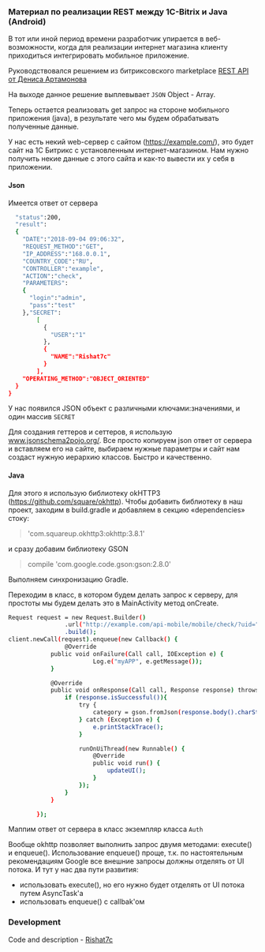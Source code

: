 ### Материал по реализации REST между 1C-Bitrix и Java (Android)

В тот или иной период времени разработчик упирается в веб-возможности, когда для реализации интернет магазина клиенту приходиться интегрировать мобильное приложение.

Руководствовался решением из битриксовского marketplace [REST API от Дениса Артамонова](http://marketplace.1c-bitrix.ru/solutions/artamonov.api/) 

На выходе данное решение выплевывает `JSON` Object - Array.

Теперь остается реализовать get запрос на стороне мобильного приложения (java), в результате чего мы будем обрабатывать полученные данные. 

У нас есть некий web-сервер с сайтом (https://example.com/), это будет сайт на 1С Битрикс с установленным интернет-магазином. Нам нужно получить некие данные с этого сайта и как-то вывести их у себя в приложении.

#### Json

Имеется ответ от сервера

```sh {
  "status":200,
  "result":
  {
    "DATE":"2018-09-04 09:06:32",
    "REQUEST_METHOD":"GET",
    "IP_ADDRESS":"168.0.0.1",
    "COUNTRY_CODE":"RU",
    "CONTROLLER":"example",
    "ACTION":"check",
    "PARAMETERS":
    {
      "login":"admin",
      "pass":"test"
    },"SECRET":
    	[
          {
            "USER":"1"
          },
          {
            "NAME":"Rishat7c"
          }
        ],
    "OPERATING_METHOD":"OBJECT_ORIENTED"
  }
}
```

У нас появился JSON объект с различными ключами:значениями, и один массив `SECRET`

Для создания геттеров и сеттеров, я использую www.jsonschema2pojo.org/. 
Все просто копируем json ответ от сервера и вставляем его на сайте, выбираем нужные параметры и сайт нам создаст нужную иерархию классов. Быстро и качественно.

#### Java

Для этого я использую библиотеку okHTTP3 (https://github.com/square/okhttp). Чтобы добавить библиотеку в наш проект, заходим в build.gradle и добавляем в секцию «dependencies» стоку:
> 'com.squareup.okhttp3:okhttp:3.8.1'

и сразу добавим библиотеку GSON

> compile 'com.google.code.gson:gson:2.8.0'

Выполняем синхронизацию Gradle.

Переходим в класс, в котором будем делать запрос к серверу, для простоты мы будем делать это в MainActivity метод onCreate.

```sh
Request request = new Request.Builder()
                .url("http://example.com/api-mobile/mobile/check/?uid=" + userid)
                .build();
client.newCall(request).enqueue(new Callback() {
                @Override
            public void onFailure(Call call, IOException e) {
                        Log.e("myAPP", e.getMessage()); 
            }

            @Override
            public void onResponse(Call call, Response response) throws IOException {
                if (response.isSuccessful()){ 
                    try {
                        category = gson.fromJson(response.body().charStream(), Auth.class);
                    } catch (Exception e) {
                        e.printStackTrace();
                    }

                    runOnUiThread(new Runnable() {
                        @Override
                        public void run() {
                            updateUI();
                        }
                    });
                }
            }

        });
```

Маппим ответ от сервера в класс экземпляр класса `Auth`

Вообще okhttp позволяет выполнить запрос двумя методами: execute() и enqueue(). 
Использование enqueue() проще, т.к. по настоятельным рекомендациям Google все внешние запросы должны отделять от UI потока. И тут у нас два пути развития: 
 - использовать execute(), но его нужно будет отделять от UI потока путем AsyncTask'a
 - использовать enqueue() c callbak'ом

### Development
Code and description - [Rishat7c](https://github.com/rishat7c)
